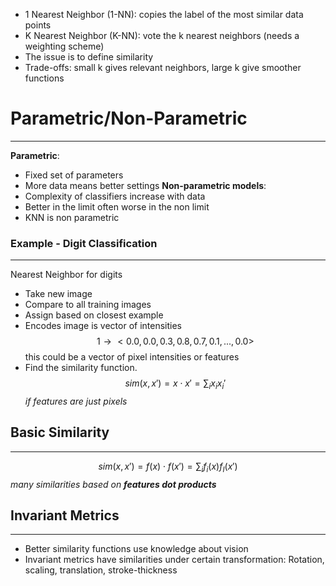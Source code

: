 - 1 Nearest Neighbor (1-NN): copies the label of the most similar data points
- K Nearest Neighbor (K-NN): vote the k nearest neighbors (needs a weighting scheme)
- The issue is to define similarity
- Trade-offs: small k gives relevant neighbors, large k give smoother functions

# Parametric/Non-Parametric
____
 **Parametric**: 
 - Fixed set of parameters
 - More data means better settings 
 **Non-parametric models**: 
 - Complexity of classifiers increase with data
 - Better in the limit often worse in the non limit 
 - KNN is non parametric

### Example - Digit Classification
____
Nearest Neighbor for digits
- Take new image 
- Compare to all training images 
- Assign based on closest example 
- Encodes image is vector of intensities $$1\rightarrow <0.0,0.0,0.3,0.8,0.7,0.1,...,0.0>$$ this could be a vector of pixel intensities or features
- Find the similarity function. $$sim(x,x')=x\cdot x'=\sum_i x_ix_i'$$ *if features are just pixels*
## Basic Similarity
____
$$sim(x,x')=f(x)\cdot f(x')=\sum_if_i(x)f_I(x')$$
*many similarities based on **features dot products***

## Invariant Metrics
_____
- Better similarity functions use knowledge about vision
- Invariant metrics have similarities under certain transformation: Rotation, scaling, translation, stroke-thickness 

